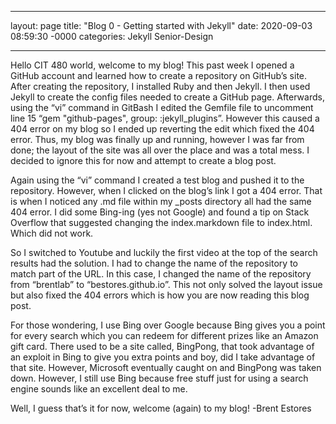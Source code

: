 ___

layout: page
title: "Blog 0 - Getting started with Jekyll"
date: 2020-09-03 08:59:30 -0000
categories: Jekyll Senior-Design
___

  Hello CIT 480 world, welcome to my blog! This past week I opened a GitHub account and learned how to create a repository on GitHub’s site. After creating the repository, I installed Ruby and then Jekyll. I then used Jekyll to create the config files needed to create a GitHub page. Afterwards, using the “vi” command in GitBash I edited the Gemfile file to uncomment line 15 “gem "github-pages", group: :jekyll_plugins”. However this caused a 404 error on my blog so I ended up reverting the edit which fixed the 404 error. Thus, my blog was finally up and running, however I was far from done; the layout of the site was all over the place and was a total mess. I decided to ignore this for now and attempt to create a blog post.

   Again using the “vi” command I created a test blog and pushed it to the repository. However, when I clicked on the blog’s link I got a 404 error. That is when I noticed any .md file within my _posts directory all had the same 404 error. I did some Bing-ing (yes not Google) and found a tip on Stack Overflow that suggested changing the index.markdown file to index.html. Which did not work. 

  So I switched to Youtube and luckily the first video at the top of the search results had the solution. I had to change the name of the repository to match part of the URL. In this case, I changed the name of the repository from “brentlab” to “bestores.github.io”. This not only solved the layout issue but also fixed the 404 errors which is how you are now reading this blog post.  

   For those wondering, I use Bing over Google because Bing gives you a point for every search which you can redeem for different prizes like an Amazon gift card. There used to be a site called, BingPong, that took advantage of an exploit in Bing to give you extra points and boy, did I take advantage of that site. However, Microsoft eventually caught on and BingPong was taken down. However, I still use Bing because free stuff just for using a search engine sounds like an excellent deal to me. 

 Well, I guess that’s it for now, welcome (again) to my blog!
-Brent Estores
